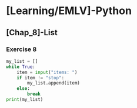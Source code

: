 # [Learning/EMLV]-Python

## [Chap_8]-List

### Exercise 8 

```Python
my_list = []
while True:
    item = input("items: ")
    if item != "stop":
        my_list.append(item)
    else:
        break
print(my_list)
```
